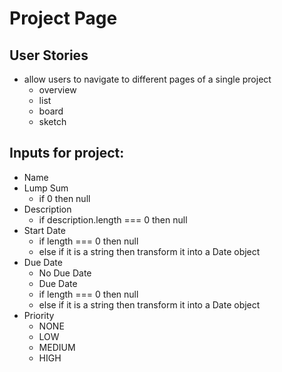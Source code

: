 # Project Page

## User Stories

- allow users to navigate to different pages of a single project
  - overview
  - list
  - board
  - sketch

## Inputs for project:

- Name
- Lump Sum
  - if 0 then null
- Description
  - if description.length === 0 then null
- Start Date
  - if length === 0 then null
  - else if it is a string then transform it into a Date object
- Due Date
  - No Due Date
  - Due Date
  - if length === 0 then null
  - else if it is a string then transform it into a Date object
- Priority
  - NONE
  - LOW
  - MEDIUM
  - HIGH
